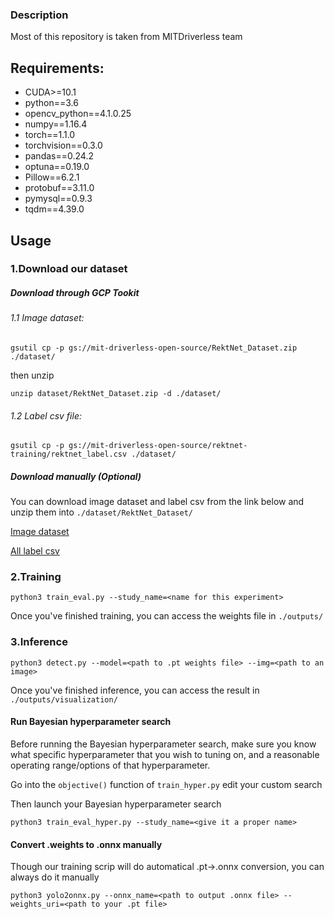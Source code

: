 ### Description

Most of this repository is taken from MITDriverless team

## Requirements:

* CUDA>=10.1
* python==3.6
* opencv_python==4.1.0.25
* numpy==1.16.4
* torch==1.1.0
* torchvision==0.3.0
* pandas==0.24.2
* optuna==0.19.0
* Pillow==6.2.1
* protobuf==3.11.0
* pymysql==0.9.3
* tqdm==4.39.0

## Usage
### 1.Download our dataset

##### Download through GCP Tookit
###### 1.1 Image dataset:
```
gsutil cp -p gs://mit-driverless-open-source/RektNet_Dataset.zip ./dataset/
```
then unzip 
```
unzip dataset/RektNet_Dataset.zip -d ./dataset/
```
###### 1.2 Label csv file:
```
gsutil cp -p gs://mit-driverless-open-source/rektnet-training/rektnet_label.csv ./dataset/
```

##### Download manually (Optional)
You can download image dataset and label csv from the link below and unzip them into `./dataset/RektNet_Dataset/` 

[Image dataset](https://storage.cloud.google.com/mit-driverless-open-source/RektNet_Dataset.zip?authuser=1)

[All label csv](https://storage.cloud.google.com/mit-driverless-open-source/rektnet-training/rektnet_label.csv?authuser=1)

### 2.Training

```
python3 train_eval.py --study_name=<name for this experiment>
```

Once you've finished training, you can access the weights file in `./outputs/`

### 3.Inference

```
python3 detect.py --model=<path to .pt weights file> --img=<path to an image>
```

Once you've finished inference, you can access the result in `./outputs/visualization/`

#### Run Bayesian hyperparameter search

Before running the Bayesian hyperparameter search, make sure you know what specific hyperparameter that you wish to tuning on, and a reasonable operating range/options of that hyperparameter.

Go into the `objective()` function of `train_hyper.py` edit your custom search

Then launch your Bayesian hyperparameter search
```
python3 train_eval_hyper.py --study_name=<give it a proper name>
```

#### Convert .weights to .onnx manually

Though our training scrip will do automatical .pt->.onnx conversion, you can always do it manually
```
python3 yolo2onnx.py --onnx_name=<path to output .onnx file> --weights_uri=<path to your .pt file>
```
